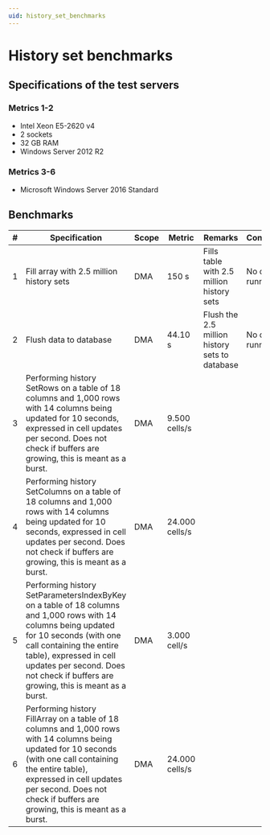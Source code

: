 ```yaml
---
uid: history_set_benchmarks
---
```


# History set benchmarks

## Specifications of the test servers

### Metrics 1-2

- Intel Xeon E5-2620 v4
- 2 sockets
- 32 GB RAM
- Windows Server 2012 R2

### Metrics 3-6

- Microsoft Windows Server 2016 Standard

## Benchmarks

| \# | Specification | Scope | Metric | Remarks | Configuration |
| -- | ------------- | ----- | ------ | ------- | ------------- |
| 1 | Fill array with 2.5 million history sets | DMA | 150 s | Fills table with 2.5 million history sets | No other tests running. |
| 2 | Flush data to database | DMA | 44.10 s | Flush the 2.5 million history sets to database | No other tests running. |
| 3 | Performing history SetRows on a table of 18 columns and 1,000 rows with 14 columns being updated for 10 seconds, expressed in cell updates per second. Does not check if buffers are growing, this is meant as a burst. | DMA | 9.500 cells/s |||
| 4 | Performing history SetColumns on a table of 18 columns and 1,000 rows with 14 columns being updated for 10 seconds, expressed in cell updates per second. Does not check if buffers are growing, this is meant as a burst. | DMA | 24.000 cells/s |||
| 5 | Performing history SetParametersIndexByKey on a table of 18 columns and 1,000 rows with 14 columns being updated for 10 seconds (with one call containing the entire table), expressed in cell updates per second. Does not check if buffers are growing, this is meant as a burst. | DMA | 3.000 cell/s |||
| 6 | Performing history FillArray on a table of 18 columns and 1,000 rows with 14 columns being updated for 10 seconds (with one call containing the entire table), expressed in cell updates per second. Does not check if buffers are growing, this is meant as a burst. | DMA | 24.000 cells/s |||

